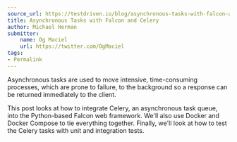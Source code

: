 ```yaml
---
source_url: https://testdriven.io/blog/asynchronous-tasks-with-falcon-and-celery/#.XESMXzkOpj0.twitter
title: Asynchronous Tasks with Falcon and Celery
author: Michael Herman
submitter:
    name: Og Maciel
    url: https://twitter.com/OgMaciel
tags:
- Permalink
---
```


Asynchronous tasks are used to move intensive, time-consuming processes, which are prone to failure, to the background so a response can be returned immediately to the client.

This post looks at how to integrate Celery, an asynchronous task queue, into the Python-based Falcon web framework. We\'ll also use Docker and Docker Compose to tie everything together. Finally, we\'ll look at how to test the Celery tasks with unit and integration tests.
